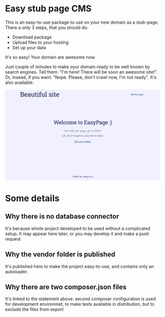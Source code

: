 # Easy stub page CMS

This is an easy-to-use package to use on your new domain as a stub-page.
There a only 3 steps, that you should do:

- Download package
- Upload files to your hosting
- Set up your data

It's so easy! Your domain are awesome now.

Just couple of minutes to make oyur domain ready to be well known by search engines.
Tell them: "I'm here! There will be soon an awesome site!".
Or, insead, if you want: "Nope. Please, don't crawl now, I'm not ready". It's also available.

![Screenshot](screenshot.png)

# Some details

## Why there is no database connector

It's because whole project developed to be used without a complicated setup.
It may appear here later, or you may develop it and make a push request

## Why the vendor folder is published

It's published here to make the project easy-to-use, and contains only an autoloader.

## Why there are two composer.json files

It's linked to the statement above: second composer configuration is used for development environmet,
to make tests available in distribution, but to exclude the files from export
